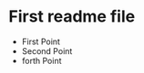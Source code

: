 <h1>First readme file</h1>
<ul>
  <li>First Point</li>
  <li>Second Point  </li>
  <li>forth Point </li>
</ul>
